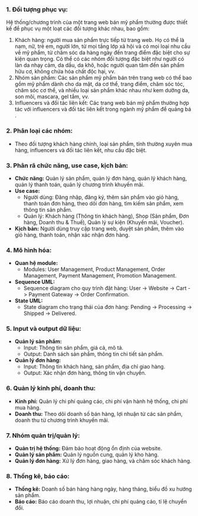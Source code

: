 ### 1. Đối tượng phục vụ:
 Hệ thống/chương trình của một trang web bán mỹ phẩm thường được thiết kế để phục vụ một loạt các đối tượng khác nhau, bao gồm:

1. Khách hàng: người mua sản phẩm trực tiếp từ trang web. Họ có thể là nam, nữ, trẻ em, người lớn, từ mọi tầng lớp xã hội và có mọi loại nhu cầu về mỹ phẩm, từ chăm sóc da hàng ngày đến trang điểm đặc biệt cho sự kiện quan trọng. Có thể có các nhóm đối tượng đặc biệt như người có làn da nhạy cảm, da dầu, da khô, hoặc người quan tâm đến sản phẩm hữu cơ, không chứa hóa chất độc hại, vv.
2. Nhóm sản phẩm: Các sản phẩm mỹ phẩm bán trên trang web có thể bao gồm mỹ phẩm dành cho da mặt, da cơ thể, trang điểm, chăm sóc tóc, chăm sóc cơ thể, và nhiều loại sản phẩm khác nhau như kem dưỡng da, son môi, mascara, gel tắm, vv.
3. Influencers và đối tác liên kết: Các trang web bán mỹ phẩm thường hợp tác với influencers và đối tác liên kết trong ngành mỹ phẩm để quảng bá .

### 2. Phân loại các nhóm:
- Theo đối tượng khách hàng chính, loại sản phẩm, tính thường xuyên mua hàng, influencers và đối tác liên kết, nhu cầu đặc biệt.

### 3. Phân rã chức năng, use case, kịch bản:
- **Chức năng:** Quản lý sản phẩm, quản lý đơn hàng, quản lý khách hàng, quản lý thanh toán, quản lý chương trình khuyến mãi.
- **Use case:**
   - Người dùng: Đăng nhập, đăng ký, thêm sản phẩm vào giỏ hàng, thanh toán đơn hàng, theo dõi đơn hàng, tìm kiếm sản phẩm, xem thông tin sản phẩm.
   - Quản lý: Khách hàng (Thông tin khách hàng), Shop (Sản phẩm, Đơn hàng, Doanh thu & Thuế), Quản lý sự kiện (Khuyến mãi, Voucher).
- **Kịch bản:** Người dùng truy cập trang web, duyệt sản phẩm, thêm vào giỏ hàng, thanh toán, nhận xác nhận đơn hàng.

### 4. Mô hình hóa:
- **Quan hệ module:** 
  - Modules: User Management, Product Management, Order Management, Payment Management, Promotion Management.
- **Sequence UML:**
  - Sequence diagram cho quy trình đặt hàng: User -> Website -> Cart -> Payment Gateway -> Order Confirmation.
- **State UML:**
  - State diagram cho trạng thái của đơn hàng: Pending -> Processing -> Shipped -> Delivered.

### 5. Input và output dữ liệu:
- **Quản lý sản phẩm:** 
  - Input: Thông tin sản phẩm, giá cả, mô tả.
  - Output: Danh sách sản phẩm, thông tin chi tiết sản phẩm.
- **Quản lý đơn hàng:** 
  - Input: Thông tin khách hàng, sản phẩm, địa chỉ giao hàng.
  - Output: Xác nhận đơn hàng, thông tin vận chuyển.

### 6. Quản lý kinh phí, doanh thu:
- **Kinh phí:** Quản lý chi phí quảng cáo, chi phí vận hành hệ thống, chi phí mua hàng.
- **Doanh thu:** Theo dõi doanh số bán hàng, lợi nhuận từ các sản phẩm, doanh thu từ chương trình khuyến mãi.

### 7. Nhóm quản trị/quản lý:
- **Quản trị hệ thống:** Đảm bảo hoạt động ổn định của website.
- **Quản lý sản phẩm:** Quản lý nguồn cung, quản lý kho hàng.
- **Quản lý đơn hàng:** Xử lý đơn hàng, giao hàng, và chăm sóc khách hàng.

### 8. Thống kê, báo cáo:
- **Thống kê:** Doanh số bán hàng hàng ngày, hàng tháng, biểu đồ xu hướng sản phẩm.
- **Báo cáo:** Báo cáo doanh thu, lợi nhuận, chi phí quảng cáo, tỉ lệ chuyển đổi.
